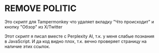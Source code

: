 # REMOVE POLITIC
Это скрипт для Tampermonkey что удаляет вкладку "Что происходит" и кнопку "Обзор" из X/Twitter

Этот скрипт я писал вместе с Perplexity AI, т.к. у меня слабые познания в JavaScript. 
И да код видно плох, т.к. вечно проверяет страницу на наличие этих ссылок. 

